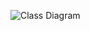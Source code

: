 ![Class Diagram](https://www.plantuml.com/plantuml/proxy?src=https://raw.githubusercontent.com/PhysicsX/DesignPatterns/master/Structural/DecoratorPattern/Example1/UML/Instanc.puml)
